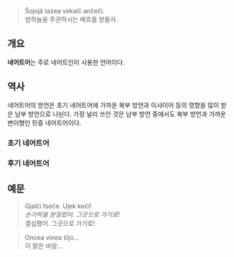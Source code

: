 > Šojojă tazea vekalč ančeči.  
> 밤하늘을 주관하시는 베흐를 받들자.

## 개요
**네어트어**는 주로 네어트인이 사용한 언어이다.

## 역사
네어트어의 방언은 초기 네어트어에 가까운 북부 방언과 
이샤이어 등의 영향을 많이 받은 남부 방언으로 나뉜다. 
가장 널리 쓰인 것은 남부 방언 중에서도 북부 방언과 가까운 
변이형인 민중 네어트어이다.

### 초기 네어트어

### 후기 네어트어

## 예문
> Gjalči fseče. Ujek keči!  
> *손가락을 분질렀어. 그곳으로 가기로!*  
> 결심했어. 그곳으로 가기로!

> Oncea vinea šljo...  
> 이 맑은 바람...